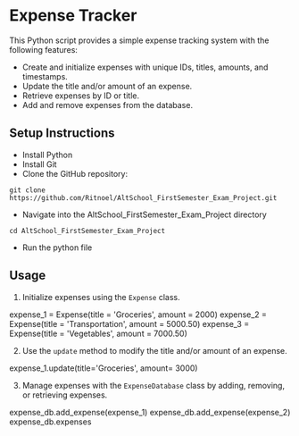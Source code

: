 # Expense Tracker

This Python script provides a simple expense tracking system with the following features:

- Create and initialize expenses with unique IDs, titles, amounts, and timestamps.
- Update the title and/or amount of an expense.
- Retrieve expenses by ID or title.
- Add and remove expenses from the database.

## Setup Instructions
- Install Python
- Install Git
- Clone the GitHub repository:

```
git clone https://github.com/Ritnoel/AltSchool_FirstSemester_Exam_Project.git
```
- Navigate into the AltSchool_FirstSemester_Exam_Project directory

```
cd AltSchool_FirstSemester_Exam_Project
```
- Run the python file

## Usage

1. Initialize expenses using the `Expense` class.

expense_1 = Expense(title = 'Groceries', amount = 2000)
expense_2 = Expense(title = 'Transportation', amount = 5000.50)
expense_3 = Expense(title = 'Vegetables', amount = 7000.50)

2. Use the `update` method to modify the title and/or amount of an expense.

expense_1.update(title='Groceries', amount= 3000)

3. Manage expenses with the `ExpenseDatabase` class by adding, removing, or retrieving expenses.

expense_db.add_expense(expense_1)
expense_db.add_expense(expense_2)
expense_db.expenses
